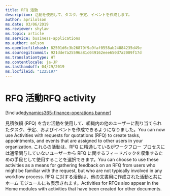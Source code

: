```yaml
---
title: RFQ 活動
description: 活動を使用して、タスク、予定、イベントを作成します。
author: aprilolson
ms.date: 03/06/2019
ms.reviewer: shylaw
ms.topic: article
ms.service: business-applications
ms.author: aolson
ms.openlocfilehash: 82501d6c3b26879f9a9faf0558ab24884235d49e
ms.sourcegitcommit: 921dde7a25596a81c049162eee650d7a2009f17d
ms.translationtype: HT
ms.contentlocale: ja-JP
ms.lasthandoff: 04/29/2019
ms.locfileid: "1225197"
---
```

# <a name="rfq-activity"></a><span data-ttu-id="333aa-103">RFQ 活動</span><span class="sxs-lookup"><span data-stu-id="333aa-103">RFQ activity</span></span> 
[!include[dynamics365-finance-operations banner](../includes/dynamics365-finance-operations.md)]


<span data-ttu-id="333aa-104">見積依頼 (RFQ) を含む活動を使用して、組織内の他のユーザーに割り当てられたタスク、予定、およびイベントを作成できるようになりました。</span><span class="sxs-lookup"><span data-stu-id="333aa-104">You can now use Activities with requests for quotations (RFQ) to create tasks, appointments, and events that are assigned to other users in your organization.</span></span> <span data-ttu-id="333aa-105">これらの活動は、RFQ に精通しているがワークフロー プロセスには通常関与していないユーザーから RFQ に関するフィードバックを収集するための手段として使用することを選択できます。</span><span class="sxs-lookup"><span data-stu-id="333aa-105">You can choose to use these activities as a means for gathering feedback on an RFQ from users who might be familiar with the request, but who are not typically involved in any workflow process.</span></span> <span data-ttu-id="333aa-106">RFQ に対する活動は、他の文書用に作成された活動と共にホーム モジュールにも表示されます。</span><span class="sxs-lookup"><span data-stu-id="333aa-106">Activities for RFQs also appear in the Home modules with activities that have been created for other documents.</span></span>
